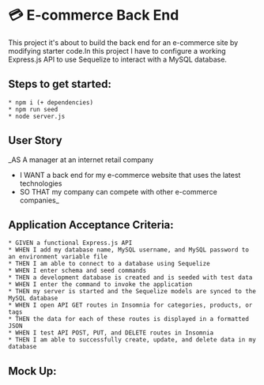 # :credit_card: E-commerce Back End 
This project it's about to build the back end for an e-commerce site by modifying starter code.In this project I have to configure a working Express.js API to use Sequelize to interact with a MySQL database.

## Steps to get started:
```
* npm i (+ dependencies)
* npm run seed
* node server.js
```
## User Story
_AS A manager at an internet retail company
* I WANT a back end for my e-commerce website that uses the latest technologies
* SO THAT my company can compete with other e-commerce companies_

## Application Acceptance Criteria:
```
* GIVEN a functional Express.js API
* WHEN I add my database name, MySQL username, and MySQL password to an environment variable file
* THEN I am able to connect to a database using Sequelize
* WHEN I enter schema and seed commands
* THEN a development database is created and is seeded with test data
* WHEN I enter the command to invoke the application
* THEN my server is started and the Sequelize models are synced to the MySQL database
* WHEN I open API GET routes in Insomnia for categories, products, or tags
* THEN the data for each of these routes is displayed in a formatted JSON
* WHEN I test API POST, PUT, and DELETE routes in Insomnia
* THEN I am able to successfully create, update, and delete data in my database
```
## Mock Up:
